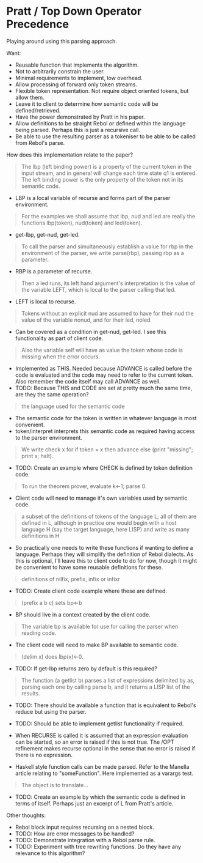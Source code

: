 Pratt / Top Down Operator Precedence
====================================

Playing around using this parsing approach.

Want:

* Reusable function that implements the algorithm.
* Not to arbitrarily constrain the user.
* Minimal requirements to implement, low overhead.
* Allow processing of forward only token streams.
* Flexible token representation. Not require object oriented tokens, but allow them.
* Leave it to client to determine how semantic code will be defined/retrieved.
* Have the power demonstrated by Pratt in his paper.
* Allow definitions to be straight Rebol or defined within the language being parsed. Perhaps this is just a recursive call.
* Be able to use the resulting parser as a tokeniser to be able to be called from Rebol's parse.


How does this implementation relate to the paper?

> The lbp (left binding power) is a property of the current token in the input stream,
and in general will change each time state q1 is entered.
The left binding power is the only property of the token not in its semantic code.

* LBP is a local variable of recurse and forms part of the parser environment.

> For the examples we shall assume that lbp, nud and led are really the functions lbp(token), nud(token) and led(token).

* get-lbp, get-nud, get-led.

> To call the parser and simultaneously establish a value for rbp in the environment of the parser,
we write parse(rbp), passing rbp as a parameter.

* RBP is a parameter of recurse. 

> Then a led runs, its left hand argument's interpretation is the value of the variable LEFT,
which is local to the parser calling that led.

* LEFT is local to recurse.

> Tokens without an explicit nud are assumed to have for their nud the value of the variable nonud,
and for their led, noled.

* Can be covered as a condition in get-nud, get-led. I see this functionality as part of client code.

> Also the variable self will have as value the token whose code is missing when the error occurs.

* Implemented as THIS. Needed because ADVANCE is called before the code is evaluated and the code
may need to refer to the current token. Also remember the code itself may call ADVANCE as well.
* TODO: Because THIS and CODE are set at pretty much the same time, are they the same operation?

> the language used for the semantic code

* The semantic code for the token is written in whatever language is most convenient.
* token/interpret interprets this semantic code as required having access to the parser environment.

> We write check x for if token = x then advance else (print "missing"; print x; halt).

* TODO: Create an example where CHECK is defined by token definition code.

> To run the theorem prover, evaluate k←1; parse 0.

* Client code will need to manage it's own variables used by semantic code.

> a subset of the definitions of tokens of the language L; all of them are defined in L,
although in practice one would begin with a host language H (say the target language, here LISP)
and write as many definitions in H

* So practically one needs to write these functions if wanting to define a language. Perhaps they will
simplify the definition of Rebol dialects. As this is optional, I'll leave this to client code to do for now,
though it might be convenient to have some reusable definitions for these.

> definitions of nilfix, prefix, infix or infixr 

* TODO: Create client code example where these are defined.

> (prefix a b c) sets bp←b

* BP should live in a context created by the client code.

> The variable bp is available for use for calling the parser when reading code.

* The client code will need to make BP available to semantic code.

> (delim x) does lbp(x)←0.

* TODO: If get-lbp returns zero by default is this required?

>  The function (a getlist b) parses a list of expressions delimited by as,
parsing each one by calling parse b, and it returns a LISP list of the results.

* TODO: There should be available a function that is equivalent to Rebol's reduce but using the parser.

* TODO: Should be able to implement getlist functionality if required.

* When RECURSE is called it is assumed that an expression evaluation can be started, so an error is raised
if this is not true. The /OPT refinement makes recurse optional in the sense that no error is raised
if there is no expression.

* Haskell style function calls can be made parsed. Refer to the Manella article relating to "someFunction". Here
implemented as a varargs test. 

> The object is to translate...

* TODO: Create an example by which the semantic code is defined in terms of itself. Perhaps just an excerpt of L
from Pratt's article.

Other thoughts:

* Rebol block input requires recursing on a nested block.
* TODO: How are error messages to be handled?
* TODO: Demonstrate integration with a Rebol parse rule.
* TODO: Experiment with tree rewriting functions. Do they have any relevance to this algorithm?
